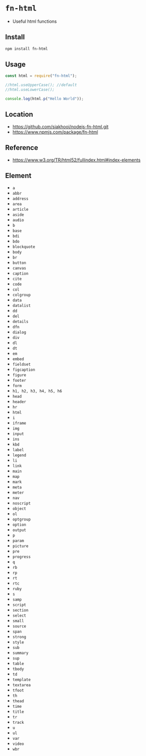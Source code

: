 # `fn-html`

- Useful html functions

## Install

```bash
npm install fn-html
```

## Usage

```js
const html = require("fn-html");

//html.useUpperCase(); //default
//html.useLowerCase();

console.log(html.p("Hello World"));
```

## Location

- <https://github.com/siakhooi/nodejs-fn-html.git>
- <https://www.npmjs.com/package/fn-html>

## Reference

- <https://www.w3.org/TR/html52/fullindex.html#index-elements>

## Element

- `a`
- `abbr`
- `address`
- `area`
- `article`
- `aside`
- `audio`
- `b`
- `base`
- `bdi`
- `bdo`
- `blockquote`
- `body`
- `br`
- `button`
- `canvas`
- `caption`
- `cite`
- `code`
- `col`
- `colgroup`
- `data`
- `datalist`
- `dd`
- `del`
- `details`
- `dfn`
- `dialog`
- `div`
- `dl`
- `dt`
- `em`
- `embed`
- `fieldset`
- `figcaption`
- `figure`
- `footer`
- `form`
- `h1, h2, h3, h4, h5, h6`
- `head`
- `header`
- `hr`
- `html`
- `i`
- `iframe`
- `img`
- `input`
- `ins`
- `kbd`
- `label`
- `legend`
- `li`
- `link`
- `main`
- `map`
- `mark`
- `meta`
- `meter`
- `nav`
- `noscript`
- `object`
- `ol`
- `optgroup`
- `option`
- `output`
- `p`
- `param`
- `picture`
- `pre`
- `progress`
- `q`
- `rb`
- `rp`
- `rt`
- `rtc`
- `ruby`
- `s`
- `samp`
- `script`
- `section`
- `select`
- `small`
- `source`
- `span`
- `strong`
- `style`
- `sub`
- `summary`
- `sup`
- `table`
- `tbody`
- `td`
- `template`
- `textarea`
- `tfoot`
- `th`
- `thead`
- `time`
- `title`
- `tr`
- `track`
- `u`
- `ul`
- `var`
- `video`
- `wbr`
